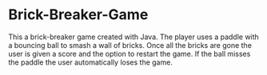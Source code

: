 # Brick-Breaker-Game
This a brick-breaker game created with Java.
The player uses a paddle with a bouncing ball to smash a wall of bricks. 
Once all the bricks are gone the user is given a score and the option to restart the game. 
If the ball misses the paddle the user automatically loses the game.
